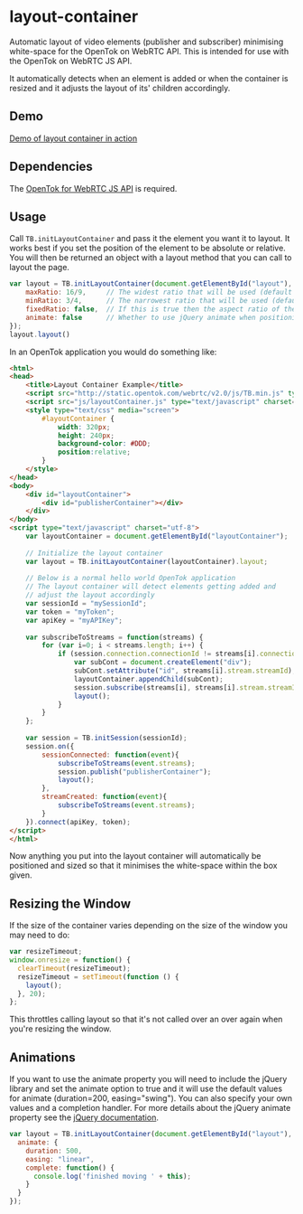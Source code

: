layout-container
================

Automatic layout of video elements (publisher and subscriber) minimising white-space for the OpenTok on WebRTC API. This is intended for use with the OpenTok on WebRTC JS API.

It automatically detects when an element is added or when the container is resized and it adjusts the layout of its' children accordingly.

Demo
----

[Demo of layout container in action](http://opentok.github.io/layout-container "Layout-container Demo")

Dependencies
-------

The <a href="http://www.tokbox.com/opentok">OpenTok for WebRTC JS API</a> is required.

Usage
-----

Call `TB.initLayoutContainer` and pass it the element you want it to layout. It works best if you set the position of the element to be absolute or relative. You will then be returned an object with a layout method that you can call to layout the page.

```javascript
var layout = TB.initLayoutContainer(document.getElementById("layout"), {
    maxRatio: 16/9,     // The widest ratio that will be used (default 16/9)
    minRatio: 3/4,      // The narrowest ratio that will be used (default 3/4)
    fixedRatio: false,  // If this is true then the aspect ratio of the video is maintained (default false)
    animate: false      // Whether to use jQuery animate when positioning (default false)
});
layout.layout()
```

In an OpenTok application you would do something like:

```html
<html>
<head>
    <title>Layout Container Example</title>
    <script src="http://static.opentok.com/webrtc/v2.0/js/TB.min.js" type="text/javascript" charset="utf-8"></script>
    <script src="js/layoutContainer.js" type="text/javascript" charset="utf-8"></script>
    <style type="text/css" media="screen">
        #layoutContainer {
            width: 320px;
            height: 240px;
            background-color: #DDD;
            position:relative;
        }
    </style>
</head>
<body>
    <div id="layoutContainer">
        <div id="publisherContainer"></div>
    </div>
</body>
<script type="text/javascript" charset="utf-8">
    var layoutContainer = document.getElementById("layoutContainer");
    
    // Initialize the layout container
    var layout = TB.initLayoutContainer(layoutContainer).layout;
    
    // Below is a normal hello world OpenTok application
    // The layout container will detect elements getting added and
    // adjust the layout accordingly
    var sessionId = "mySessionId";
    var token = "myToken";
    var apiKey = "myAPIKey";
    
    var subscribeToStreams = function(streams) {
        for (var i=0; i < streams.length; i++) {
            if (session.connection.connectionId != streams[i].connection.connectionId) {
                var subCont = document.createElement("div");
                subCont.setAttribute("id", streams[i].stream.streamId);
                layoutContainer.appendChild(subCont);
                session.subscribe(streams[i], streams[i].stream.streamId);
                layout();
            }
        }
    };
    
    var session = TB.initSession(sessionId);
    session.on({
        sessionConnected: function(event){
            subscribeToStreams(event.streams);
            session.publish("publisherContainer");
            layout();
        },
        streamCreated: function(event){
            subscribeToStreams(event.streams);
        }
    }).connect(apiKey, token);
</script>
</html>
```

Now anything you put into the layout container will automatically be positioned and sized so that it minimises the white-space within the box given.

Resizing the Window
---------------

If the size of the container varies depending on the size of the window you may need to do:

```javascript
var resizeTimeout;
window.onresize = function() {
  clearTimeout(resizeTimeout);
  resizeTimeout = setTimeout(function () {
    layout();
  }, 20);
};
```

This throttles calling layout so that it's not called over an over again when you're resizing the window.

Animations
-------

If you want to use the animate property you will need to include the jQuery library and set the animate option to true and it will use the default values for animate (duration=200, easing="swing"). You can also specify your own values and a completion handler. For more details about the jQuery animate property see the [jQuery documentation](http://api.jquery.com/animate/).

```javascript
var layout = TB.initLayoutContainer(document.getElementById("layout"), {
  animate: {
    duration: 500,
    easing: "linear",
    complete: function() {
      console.log('finished moving ' + this);
    }
  }
});
```
